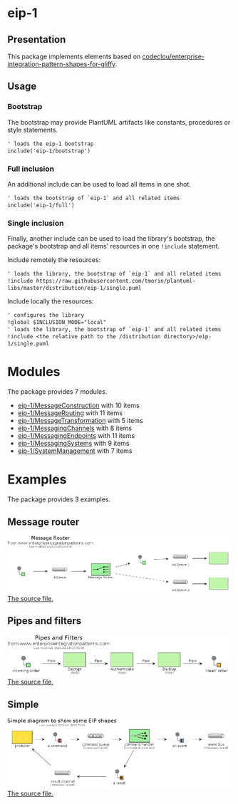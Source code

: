 # eip-1

## Presentation
This package implements elements based on [codeclou/enterprise-integration-pattern-shapes-for-gliffy](https://github.com/codeclou/enterprise-integration-pattern-shapes-for-gliffy).

## Usage

### Bootstrap

The bootstrap may provide PlantUML artifacts like constants, procedures or style statements.

```plantuml
' loads the eip-1 bootstrap
include('eip-1/bootstrap')
```

### Full inclusion

An additional include can be used to load all items in one shot.

 ```plantuml
' loads the bootstrap of `eip-1` and all related items
include('eip-1/full')
```

### Single inclusion

Finally, another include can be used to load the library's bootstrap, the package's bootstrap and all items' resources in one `!include` statement.

Include remotely the resources:
```plantuml
' loads the library, the bootstrap of `eip-1` and all related items
!include https://raw.githubusercontent.com/tmorin/plantuml-libs/master/distribution/eip-1/single.puml
```

Include locally the resources:
```plantuml
' configures the library
!global $INCLUSION_MODE="local"
' loads the library, the bootstrap of `eip-1` and all related items
!include <the relative path to the /distribution directory>/eip-1/single.puml
```




# Modules

The package provides 7 modules.

- [eip-1/MessageConstruction](../eip-1/MessageConstruction/README.md) with 10 items
- [eip-1/MessageRouting](../eip-1/MessageRouting/README.md) with 11 items
- [eip-1/MessageTransformation](../eip-1/MessageTransformation/README.md) with 5 items
- [eip-1/MessagingChannels](../eip-1/MessagingChannels/README.md) with 8 items
- [eip-1/MessagingEndpoints](../eip-1/MessagingEndpoints/README.md) with 11 items
- [eip-1/MessagingSystems](../eip-1/MessagingSystems/README.md) with 9 items
- [eip-1/SystemManagement](../eip-1/SystemManagement/README.md) with 7 items



# Examples

The package provides 3 examples.

## Message router

![Message router](../eip-1/message_router.png)<br>
[The source file.](../eip-1/message_router.puml)

## Pipes and filters

![Pipes and filters](../eip-1/pipes_and_filters.png)<br>
[The source file.](../eip-1/pipes_and_filters.puml)

## Simple

![Simple](../eip-1/simple.png)<br>
[The source file.](../eip-1/simple.puml)



